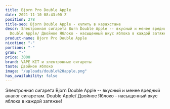 ```yaml
---
title: Bjorn Pro Double Apple
date: 2021-11-10 08:43:00 Z
position: 278
title-seo: Bjorn Double Apple - купить в казахстане
descr: Электронная сигарета Burn Double Apple -- вкусный и менее вредный аналог сигаретам.
  Double Apple/ Двойное Яблоко - насыщенный вкус яблока в каждой затяжке!
product-name: Bjorn Pro Double Apple
nicotine: "-"
portions: "-"
gram: "-"
price: 3000
brand: VAPE KIT и электронные сигареты
taste: Двойное яблоко
image: "/uploads/double%20apple.png"
has_availability: false
---
```


Электронная сигарета Bjorn Double Apple -- вкусный и менее вредный аналог сигаретам. Double Apple/ Двойное Яблоко - насыщенный вкус яблока в каждой затяжке!
